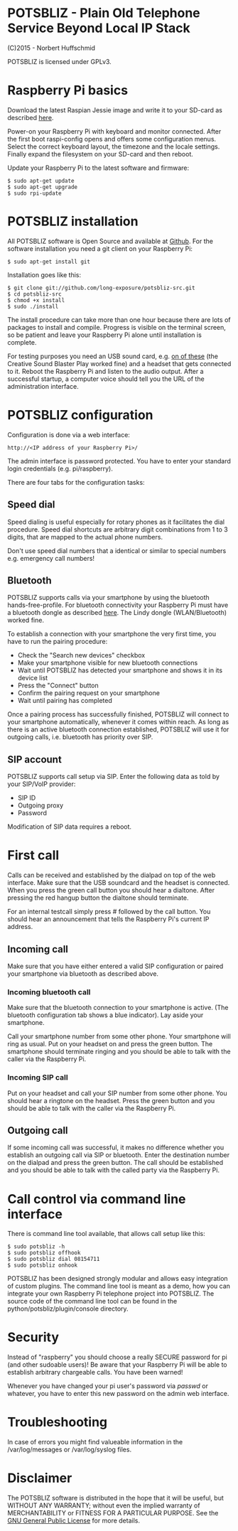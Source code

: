 # POTSBLIZ - Plain Old Telephone Service Beyond Local IP Stack

(C)2015 - Norbert Huffschmid

POTSBLIZ is licensed under GPLv3.

# Raspberry Pi basics

Download the latest Raspian Jessie image and write it to your SD-card as
described [here](http://www.raspbian.org/).

Power-on your Raspberry Pi with keyboard and monitor connected. After the first
boot raspi-config opens and offers some configuration menus. Select the correct
keyboard layout, the timezone and the locale settings. Finally expand the
filesystem on your SD-card and then reboot.

Update your Raspberry Pi to the latest software and firmware:

    $ sudo apt-get update
    $ sudo apt-get upgrade
    $ sudo rpi-update

# POTSBLIZ installation

All POTSBLIZ software is Open Source and available at
[Github](https://github.com/long-exposure/potsbliz-src).
For the software installation you need a git client on your Raspberry Pi:

    $ sudo apt-get install git

Installation goes like this:

    $ git clone git://github.com/long-exposure/potsbliz-src.git
    $ cd potsbliz-src
    $ chmod +x install
    $ sudo ./install

The install procedure can take more than one hour because there are lots of
packages to install and compile. Progress is visible on the terminal screen,
so be patient and leave your Raspberry Pi alone until installation is
complete.

For testing purposes you need an USB sound card, e.g.
[on of these](http://elinux.org/RPi_VerifiedPeripherals#USB_Sound_Cards)
(the Creative Sound Blaster Play worked fine) and a headset that gets connected
to it. Reboot the Raspberry Pi and listen to the audio output. After a
successful startup, a computer voice should tell you the URL of the
administration interface.

# POTSBLIZ configuration

Configuration is done via a web interface:

    http://<IP address of your Raspberry Pi>/

The admin interface is password protected. You have to enter your standard login
credentials (e.g. pi/raspberry).

There are four tabs for the configuration tasks:

## Speed dial

Speed dialing is useful especially for rotary phones as it facilitates the
dial procedure. Speed dial shortcuts are arbitrary digit combinations from
1 to 3 digits, that are mapped to the actual phone numbers.

Don't use speed dial numbers that a identical or similar to special numbers
e.g. emergency call numbers!

## Bluetooth

POTSBLIZ supports calls via your smartphone by using the bluetooth
hands-free-profile. For bluetooth connectivity your Raspberry Pi must have a
bluetooth dongle as described
[here](http://elinux.org/RPi_USB_Bluetooth_adapters). The Lindy dongle
(WLAN/Bluetooth) worked fine.

To establish a connection with your smartphone the very first time, you have to
run the pairing procedure:

* Check the "Search new devices" checkbox
* Make your smartphone visible for new bluetooth connections
* Wait until POTSBLIZ has detected your smartphone and shows it in its device list
* Press the "Connect" button
* Confirm the pairing request on your smartphone
* Wait until pairing has completed

Once a pairing process has successfully finished, POTSBLIZ will connect to your
smartphone automatically, whenever it comes within reach. As long as there is
an active bluetooth connection established, POTSBLIZ will use it for outgoing
calls, i.e. bluetooth has priority over SIP.

## SIP account

POTSBLIZ supports call setup via SIP. Enter the following data as told by your
SIP/VoIP provider:
* SIP ID
* Outgoing proxy
* Password

Modification of SIP data requires a reboot.

# First call

Calls can be received and established by the dialpad on top of the web
interface. Make sure that the USB soundcard and the headset is connected. When
you press the green call button you should hear a dialtone. After pressing the
red hangup button the dialtone should terminate.

For an internal testcall simply press # followed by the call button. You should
hear an announcement that tells the Raspberry Pi's current IP address.

## Incoming call

Make sure that you have either entered a valid SIP configuration or paired your
smartphone via bluetooth as described above.

### Incoming bluetooth call

Make sure that the bluetooth connection to your smartphone is active. (The
bluetooth configuration tab  shows a blue indicator). Lay aside your
smartphone.

Call your smartphone number from some other phone. Your smartphone will ring as
usual. Put on your headset on and press the green button. The smartphone should
terminate ringing and you should be able to talk with the caller via the
Raspberry Pi.

### Incoming SIP call

Put on your headset and call your SIP number from some other phone. You should
hear a ringtone on the headset. Press the green button and you should be able
to talk with the caller via the Raspberry Pi.

## Outgoing call

If some incoming call was successful, it makes no difference whether you
establish an outgoing call via SIP or bluetooth. Enter the destination number
on the dialpad and press the green button. The call should be established and
you should be able to talk with the called party via the Raspberry Pi.

# Call control via command line interface

There is command line tool available, that allows call setup like this:

    $ sudo potsbliz -h
    $ sudo potsbliz offhook
    $ sudo potsbliz dial 08154711
    $ sudo potsbliz onhook

POTSBLIZ has been designed strongly modular and allows easy integration of
custom plugins. The command line tool is meant as a demo, how you can integrate
your own Raspberry Pi telephone project into POTSBLIZ. The source code of the
command line tool can be found in the python/potsbliz/plugin/console directory.

# Security

Instead of "raspberry" you should choose a really SECURE password for pi
(and other sudoable users)! Be aware that your Raspberry Pi will be able to
establish arbitrary chargeable calls. You have been warned!

Whenever you have changed your pi user's password via _passwd_ or whatever,
you have to enter this new password on the admin web interface.

# Troubleshooting

In case of errors you might find valueable information in the
/var/log/messages or /var/log/syslog files.

# Disclaimer

The POTSBLIZ software is distributed in the hope that it will be useful, but
WITHOUT ANY WARRANTY; without even the implied warranty of MERCHANTABILITY or
FITNESS FOR A PARTICULAR PURPOSE. See the
[GNU General Public License](http://www.gnu.org/licenses/gpl-3.0.en.html) for
more details.
